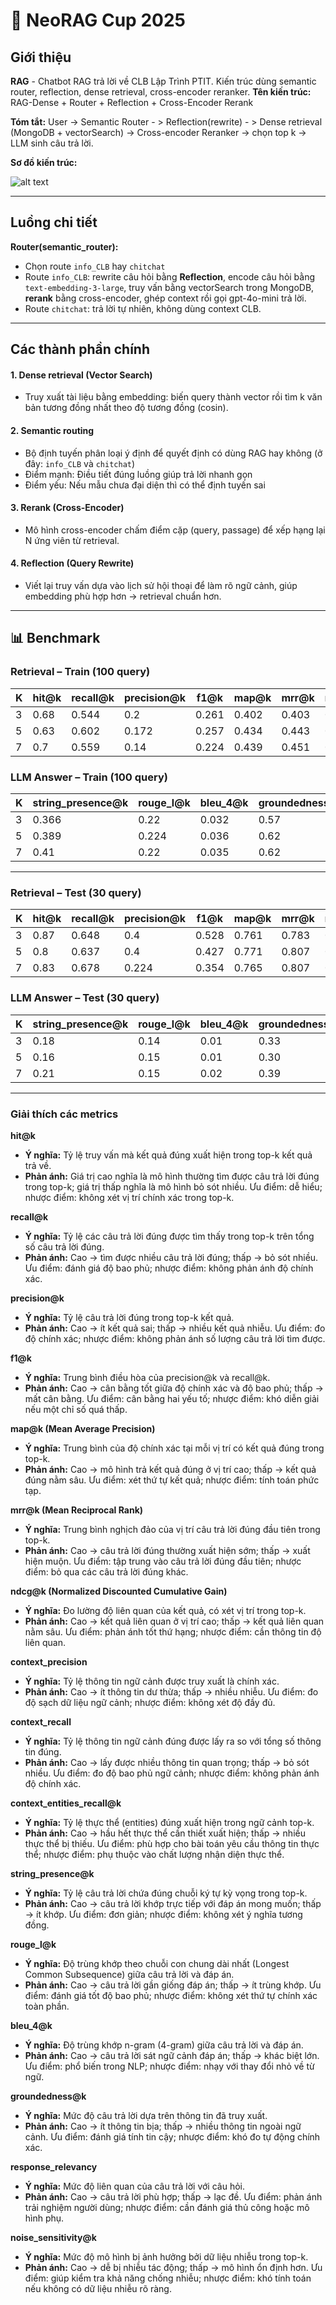 # 🚀 NeoRAG Cup 2025

## Giới thiệu
**RAG** - Chatbot RAG trả lời về CLB Lập Trình PTIT. Kiến trúc dùng semantic router, reflection, dense retrieval, cross-encoder reranker.
**Tên kiến trúc:** RAG-Dense + Router + Reflection + Cross-Encoder Rerank

**Tóm tắt:** User -> Semantic Router - > Reflection(rewrite) - > Dense retrieval (MongoDB + vectorSearch) -> Cross-encoder Reranker -> chọn top k -> LLM sinh câu trả lời.

**Sơ đồ kiến trúc:**


![alt text](image-1.png)

---

##  Luồng chi tiết
**Router(semantic_router):** 
+ Chọn route ``info_CLB`` hay ``chitchat``
+ Route ``info_CLB``: rewrite câu hỏi bằng **Reflection**, encode câu hỏi bằng ``text-embedding-3-large``, truy vấn bằng vectorSearch trong MongoDB, **rerank** bằng cross-encoder, ghép context rồi gọi gpt-4o-mini trả lời.
+ Route ``chitchat``: trả lời tự nhiên, không dùng context CLB.

---

## Các thành phần chính
#### 1. Dense retrieval (Vector Search)
- Truy xuất tài liệu bằng embedding: biến query thành vector rồi tìm k văn bản tương đồng nhất theo độ tương đồng (cosin).
#### 2. Semantic routing
- Bộ định tuyến phân loại ý định để quyết định có dùng RAG hay không (ở đây: ``info_CLB`` và ``chitchat``)
- Điểm mạnh: Điều tiết đúng luồng giúp trả lời nhanh gọn
- Điểm yếu: Nếu mẫu chưa đại diện thì có thể định tuyến sai
#### 3. Rerank (Cross-Encoder)
- Mô hình cross-encoder chấm điểm cặp (query, passage) để xếp hạng lại N ứng viên từ retrieval.
#### 4. Reflection (Query Rewrite)
- Viết lại truy vấn dựa vào lịch sử hội thoại để làm rõ ngữ cảnh, giúp embedding phù hợp hơn -> retrieval chuẩn hơn.

---

## 📊 Benchmark


### **Retrieval – Train (100 query)** 
| K   | hit@k | recall@k | precision@k | f1@k  | map@k | mrr@k | ndcg@k | context_precision@k | context_recall@k | context_entities_recall@k |
| --- | ----- | -------- | ----------- | ----- | ----- | ----- | ------ | ------------------- | ---------------- | ------------------------- |
| 3   | 0.68  | 0.544    | 0.2         | 0.261 | 0.402 | 0.403 | 0.428  | 0.593               | 0.50             | 0.32                      |
| 5   | 0.63  | 0.602    | 0.172       | 0.257 | 0.434 | 0.443 | 0.499  | 0.578               | 0.442            | 0.364                     |
| 7   | 0.7   | 0.559    | 0.14        | 0.224 | 0.439 | 0.451 | 0.514  | 0.539               | 0.414            | 0.385                     |

### **LLM Answer – Train (100 query)**
| K   | string_presence@k | rouge_l@k | bleu_4@k | groundedness@k | response_relevancy@k | noise_sensitivity@k |
| --- | ----------------- | --------- | -------- | -------------- | -------------------- | ------------------- |
| 3   | 0.366             | 0.22      | 0.032    | 0.57           | 0.807                | 0.502               |
| 5   | 0.389             | 0.224     | 0.036    | 0.62           | 0.803                | 0.52                |
| 7   | 0.41              | 0.22      | 0.035    | 0.62           | 0.81                 | 0.521               |

---

### **Retrieval – Test (30 query)**
| K   | hit@k | recall@k | precision@k | f1@k  | map@k | mrr@k | ndcg@k | context_precision@k | context_recall@k | context_entities_recall@k |
| --- | ----- | -------- | ----------- | ----- | ----- | ----- | ------ | ------------------- | ---------------- | ------------------------- |
| 3   | 0.87  | 0.648    | 0.4         | 0.528 | 0.761 | 0.783 | 0.787  | 0.34                | 0.32             | 0.11                      |
| 5   | 0.8   | 0.637    | 0.4         | 0.427 | 0.771 | 0.807 | 0.824  | 0.35                | 0.29             | 0.15                      |
| 7   | 0.83  | 0.678    | 0.224       | 0.354 | 0.765 | 0.807 | 0.24   | 0.31                | 0.27             | 0.16                      |

### **LLM Answer – Test (30 query)**
| K   | string_presence@k | rouge_l@k | bleu_4@k | groundedness@k | response_relevancy@k | noise_sensitivity@k |
| --- | ----------------- | --------- | -------- | -------------- | -------------------- | ------------------- |
| 3   | 0.18              | 0.14      | 0.01     | 0.33           | 0.79                 | 0.68                |
| 5   | 0.16              | 0.15      | 0.01     | 0.30           | 0.79                 | 0.71                |
| 7   | 0.21              | 0.15      | 0.02     | 0.39           | 0.80                 | 0.71                |

---

### Giải thích các metrics

**hit@k**  
- **Ý nghĩa:** Tỷ lệ truy vấn mà kết quả đúng xuất hiện trong top-k kết quả trả về.  
- **Phản ánh:** Giá trị cao nghĩa là mô hình thường tìm được câu trả lời đúng trong top-k; giá trị thấp nghĩa là mô hình bỏ sót nhiều. Ưu điểm: dễ hiểu; nhược điểm: không xét vị trí chính xác trong top-k.

**recall@k**  
- **Ý nghĩa:** Tỷ lệ các câu trả lời đúng được tìm thấy trong top-k trên tổng số câu trả lời đúng.  
- **Phản ánh:** Cao → tìm được nhiều câu trả lời đúng; thấp → bỏ sót nhiều. Ưu điểm: đánh giá độ bao phủ; nhược điểm: không phản ánh độ chính xác.

**precision@k**  
- **Ý nghĩa:** Tỷ lệ câu trả lời đúng trong top-k kết quả.  
- **Phản ánh:** Cao → ít kết quả sai; thấp → nhiều kết quả nhiễu. Ưu điểm: đo độ chính xác; nhược điểm: không phản ánh số lượng câu trả lời tìm được.

**f1@k**  
- **Ý nghĩa:** Trung bình điều hòa của precision@k và recall@k.  
- **Phản ánh:** Cao → cân bằng tốt giữa độ chính xác và độ bao phủ; thấp → mất cân bằng. Ưu điểm: cân bằng hai yếu tố; nhược điểm: khó diễn giải nếu một chỉ số quá thấp.

**map@k (Mean Average Precision)**  
- **Ý nghĩa:** Trung bình của độ chính xác tại mỗi vị trí có kết quả đúng trong top-k.  
- **Phản ánh:** Cao → mô hình trả kết quả đúng ở vị trí cao; thấp → kết quả đúng nằm sâu. Ưu điểm: xét thứ tự kết quả; nhược điểm: tính toán phức tạp.

**mrr@k (Mean Reciprocal Rank)**  
- **Ý nghĩa:** Trung bình nghịch đảo của vị trí câu trả lời đúng đầu tiên trong top-k.  
- **Phản ánh:** Cao → câu trả lời đúng thường xuất hiện sớm; thấp → xuất hiện muộn. Ưu điểm: tập trung vào câu trả lời đúng đầu tiên; nhược điểm: bỏ qua các câu trả lời đúng khác.

**ndcg@k (Normalized Discounted Cumulative Gain)**  
- **Ý nghĩa:** Đo lường độ liên quan của kết quả, có xét vị trí trong top-k.  
- **Phản ánh:** Cao → kết quả liên quan ở vị trí cao; thấp → kết quả liên quan nằm sâu. Ưu điểm: phản ánh tốt thứ hạng; nhược điểm: cần thông tin độ liên quan.

**context_precision**  
- **Ý nghĩa:** Tỷ lệ thông tin ngữ cảnh được truy xuất là chính xác.  
- **Phản ánh:** Cao → ít thông tin dư thừa; thấp → nhiều nhiễu. Ưu điểm: đo độ sạch dữ liệu ngữ cảnh; nhược điểm: không xét độ đầy đủ.

**context_recall**  
- **Ý nghĩa:** Tỷ lệ thông tin ngữ cảnh đúng được lấy ra so với tổng số thông tin đúng.  
- **Phản ánh:** Cao → lấy được nhiều thông tin quan trọng; thấp → bỏ sót nhiều. Ưu điểm: đo độ bao phủ ngữ cảnh; nhược điểm: không phản ánh độ chính xác.

**context_entities_recall@k**  
- **Ý nghĩa:** Tỷ lệ thực thể (entities) đúng xuất hiện trong ngữ cảnh top-k.  
- **Phản ánh:** Cao → hầu hết thực thể cần thiết xuất hiện; thấp → nhiều thực thể bị thiếu. Ưu điểm: phù hợp cho bài toán yêu cầu thông tin thực thể; nhược điểm: phụ thuộc vào chất lượng nhận diện thực thể.

**string_presence@k**  
- **Ý nghĩa:** Tỷ lệ câu trả lời chứa đúng chuỗi ký tự kỳ vọng trong top-k.  
- **Phản ánh:** Cao → câu trả lời khớp trực tiếp với đáp án mong muốn; thấp → ít khớp. Ưu điểm: đơn giản; nhược điểm: không xét ý nghĩa tương đồng.

**rouge_l@k**  
- **Ý nghĩa:** Độ trùng khớp theo chuỗi con chung dài nhất (Longest Common Subsequence) giữa câu trả lời và đáp án.  
- **Phản ánh:** Cao → câu trả lời gần giống đáp án; thấp → ít trùng khớp. Ưu điểm: đánh giá tốt độ bao phủ; nhược điểm: không xét thứ tự chính xác toàn phần.

**bleu_4@k**  
- **Ý nghĩa:** Độ trùng khớp n-gram (4-gram) giữa câu trả lời và đáp án.  
- **Phản ánh:** Cao → câu trả lời sát ngữ cảnh đáp án; thấp → khác biệt lớn. Ưu điểm: phổ biến trong NLP; nhược điểm: nhạy với thay đổi nhỏ về từ ngữ.

**groundedness@k**  
- **Ý nghĩa:** Mức độ câu trả lời dựa trên thông tin đã truy xuất.  
- **Phản ánh:** Cao → ít thông tin bịa; thấp → nhiều thông tin ngoài ngữ cảnh. Ưu điểm: đánh giá tính tin cậy; nhược điểm: khó đo tự động chính xác.

**response_relevancy**  
- **Ý nghĩa:** Mức độ liên quan của câu trả lời với câu hỏi.  
- **Phản ánh:** Cao → câu trả lời phù hợp; thấp → lạc đề. Ưu điểm: phản ánh trải nghiệm người dùng; nhược điểm: cần đánh giá thủ công hoặc mô hình phụ.

**noise_sensitivity@k**  
- **Ý nghĩa:** Mức độ mô hình bị ảnh hưởng bởi dữ liệu nhiễu trong top-k.  
- **Phản ánh:** Cao → dễ bị nhiễu tác động; thấp → mô hình ổn định hơn. Ưu điểm: giúp kiểm tra khả năng chống nhiễu; nhược điểm: khó tính toán nếu không có dữ liệu nhiễu rõ ràng.

